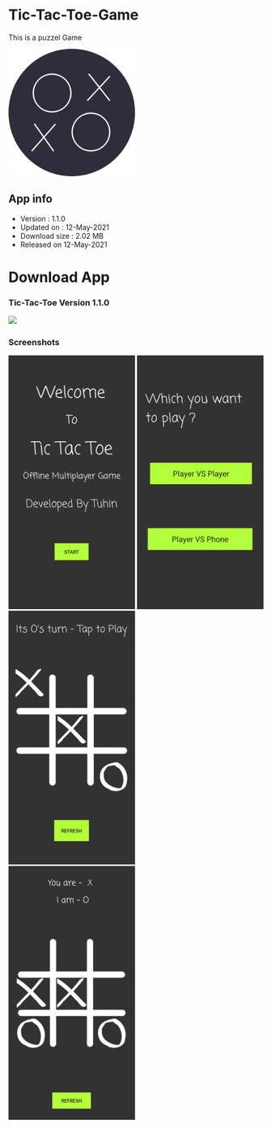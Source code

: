 # Tic-Tac-Toe-Game
This is a puzzel Game 

<img src="icon.png" width="250" title="logo">

## App info 
  * Version :  1.1.0
  * Updated on :  12-May-2021
  * Download size : 2.02 MB
  * Released on 12-May-2021 
  
# Download App

### Tic-Tac-Toe Version 1.1.0

<a href="https://github.com/tuhinsubhrahazra/Audago-Music-/releases/tag/1.3.0" target="_blank"><img src="https://github.com/tuhinsubhrahazra/Tic-Tac-Toe-Game/releases/tag/1.2.0" /></a>

<h3>Screenshots</h3>

<div class="row">
      <img src="/Screenshot_2021-05-12-12-37-58-074_com.tuhin.newtictactoe.jpg" width="250" title="Splash screen">
      <img src="/Screenshot_2021-05-12-12-38-03-308_com.tuhin.newtictactoe.jpg" width="250" title="Chose">         
      <img src="/Screenshot_2021-05-12-12-38-18-226_com.tuhin.newtictactoe.jpg" width="250" title="Player Vs Player">
</div>

<div class="row">
      <img src="/Screenshot_2021-05-12-12-38-29-330_com.tuhin.newtictactoe.jpg" width="250" title="Player Vs Phone">
</div>
